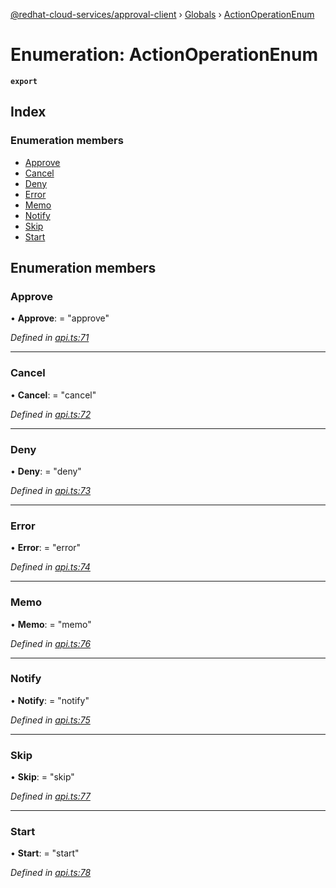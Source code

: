 [@redhat-cloud-services/approval-client](../README.md) › [Globals](../globals.md) › [ActionOperationEnum](actionoperationenum.md)

# Enumeration: ActionOperationEnum

**`export`** 

## Index

### Enumeration members

* [Approve](actionoperationenum.md#approve)
* [Cancel](actionoperationenum.md#cancel)
* [Deny](actionoperationenum.md#deny)
* [Error](actionoperationenum.md#error)
* [Memo](actionoperationenum.md#memo)
* [Notify](actionoperationenum.md#notify)
* [Skip](actionoperationenum.md#skip)
* [Start](actionoperationenum.md#start)

## Enumeration members

###  Approve

• **Approve**: = "approve"

*Defined in [api.ts:71](https://github.com/RedHatInsights/javascript-clients/blob/master/packages/approval/api.ts#L71)*

___

###  Cancel

• **Cancel**: = "cancel"

*Defined in [api.ts:72](https://github.com/RedHatInsights/javascript-clients/blob/master/packages/approval/api.ts#L72)*

___

###  Deny

• **Deny**: = "deny"

*Defined in [api.ts:73](https://github.com/RedHatInsights/javascript-clients/blob/master/packages/approval/api.ts#L73)*

___

###  Error

• **Error**: = "error"

*Defined in [api.ts:74](https://github.com/RedHatInsights/javascript-clients/blob/master/packages/approval/api.ts#L74)*

___

###  Memo

• **Memo**: = "memo"

*Defined in [api.ts:76](https://github.com/RedHatInsights/javascript-clients/blob/master/packages/approval/api.ts#L76)*

___

###  Notify

• **Notify**: = "notify"

*Defined in [api.ts:75](https://github.com/RedHatInsights/javascript-clients/blob/master/packages/approval/api.ts#L75)*

___

###  Skip

• **Skip**: = "skip"

*Defined in [api.ts:77](https://github.com/RedHatInsights/javascript-clients/blob/master/packages/approval/api.ts#L77)*

___

###  Start

• **Start**: = "start"

*Defined in [api.ts:78](https://github.com/RedHatInsights/javascript-clients/blob/master/packages/approval/api.ts#L78)*
